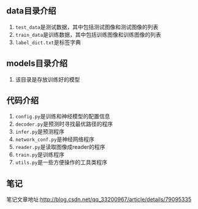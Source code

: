 ## data目录介绍
1. `test_data`是测试数据，其中包括测试图像和测试图像的列表
2. `train_data`是训练数据，其中包括训练图像和训练图像的列表
3. `label_dict.txt`是标签字典

## models目录介绍
1. 该目录是存放训练好的模型

## 代码介绍
1. `config.py`是训练和神经模型的配置信息
2. `decoder.py`是预测时寻找最优路径的程序
3. `infer.py`是预测程序
4. `network_conf.py`是神经网络程序
5. `reader.py`是读取图像成reader的程序
6. `train.py`是训练程序
7. `utils.py`是一些方便操作的工具类程序

## 笔记
笔记文章地址:http://blog.csdn.net/qq_33200967/article/details/79095335